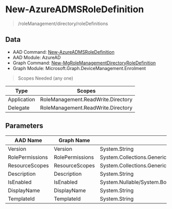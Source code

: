 # New-AzureADMSRoleDefinition

> /roleManagement/directory/roleDefinitions

## Data

+ AAD Command: [New-AzureADMSRoleDefinition](https://docs.microsoft.com/en-us/powershell/module/AzureAD/New-AzureADMSRoleDefinition)
+ AAD Module: AzureAD
+ Graph Command: [New-MgRoleManagementDirectoryRoleDefinition](https://docs.microsoft.com/en-us/powershell/module/Microsoft.Graph.DeviceManagement.Enrolment/New-MgRoleManagementDirectoryRoleDefinition)
+ Graph Module: Microsoft.Graph.DeviceManagement.Enrolment

> Scopes Needed (any one)

|Type|Scopes|
|---|---|
|Application|RoleManagement.ReadWrite.Directory|
|Delegate|RoleManagement.ReadWrite.Directory|

## Parameters

|AAD Name|Graph Name|AAD Type|Graph Type|Infos|
|---|---|---|---|---|
|Version|Version|System.String|System.String||
|RolePermissions|RolePermissions|System.Collections.Generic.List/Microsoft.Open.MSGraph.Model.RolePermission|Microsoft.Graph.PowerShell.Models.IMicrosoftGraphUnifiedRolePermission[]||
|ResourceScopes|ResourceScopes|System.Collections.Generic.List/System.String|System.String[]||
|Description|Description|System.String|System.String||
|IsEnabled|IsEnabled|System.Nullable/System.Boolean|System.Management.Automation.SwitchParameter||
|DisplayName|DisplayName|System.String|System.String||
|TemplateId|TemplateId|System.String|System.String||

